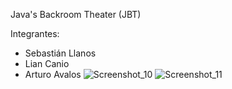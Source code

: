 Java's Backroom Theater (JBT)

Integrantes:
- Sebastián Llanos
- Lian Canio
- Arturo Avalos
![Screenshot_10](https://github.com/sllanoscaro/jbt-repo/assets/137134833/eb3485f5-0410-44aa-a2fb-d1fd60282616)
![Screenshot_11](https://github.com/sllanoscaro/jbt-repo/assets/137134833/7430e1ef-bb71-4efc-9b32-a640bef79e5d)
